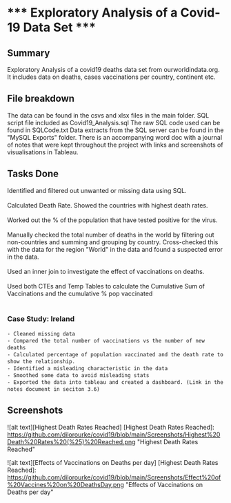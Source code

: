 # *** Exploratory Analysis of a Covid-19 Data Set ***

## Summary
Exploratory Analysis of a covid19 deaths data set from ourworldindata.org. It includes data on deaths, cases vaccinations per country, continent etc.

## File breakdown
The data can be found in the csvs and xlsx files in the main folder.
SQL script file included as Covid19_Analysis.sql
The raw SQL code used can be found in SQLCode.txt
Data extracts from the SQL server can be found in the "MySQL Exports" folder.
There is an accompanying word doc with a journal of notes that were kept throughout the project with links and screenshots of visualisations in Tableau.

## Tasks Done
Identified and filtered out unwanted or missing data using SQL.
  <br />
  <br />
Calculated Death Rate.
Showed the countries with highest death rates.
  <br />
  <br />
Worked out the % of the population that have tested positive for the virus.
  <br />
  <br />
Manually checked the total number of deaths in the world by filtering out non-countries and summing and grouping by country. Cross-checked this with the data for the region "World" in the data and found a suspected error in the data.
  <br />
  <br />
Used an inner join to investigate the effect of vaccinations on deaths.
  <br />
  <br />
Used both CTEs and Temp Tables to calculate the Cumulative Sum of Vaccinations and the cumulative % pop vaccinated<br />
<br />
### Case Study: Ireland																									
	- Cleaned missing data
	- Compared the total number of vaccinations vs the number of new deaths			
	- Calculated percentage of population vaccinated and the death rate to show the relationship. 
	- Identified a misleading characteristic in the data
	- Smoothed some data to avoid misleading stats
	- Exported the data into tableau and created a dashboard. (Link in the notes document in seciton 3.6)
	
## Screenshots
![alt text][Highest Death Rates Reached]
[Highest Death Rates Reached]: https://github.com/dilorourke/covid19/blob/main/Screenshots/Highest%20Death%20Rates%20(%25)%20Reached.png "Highest Death Rates Reached"

![alt text][Effects of Vaccinations on Deaths per day]
[Highest Death Rates Reached]: https://github.com/dilorourke/covid19/blob/main/Screenshots/Effect%20of%20Vaccines%20on%20DeathsDay.png "Effects of Vaccinations on Deaths per day"
